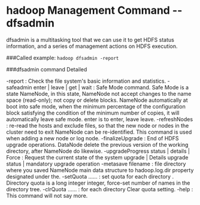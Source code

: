 # hadoop Management Command --dfsadmin

dfsadmin is a multitasking tool that we can use it to get HDFS status information, and a series of management actions on HDFS execution.

###Called
     example: `hadoop dfsadmin -report`
     
###dfsadmin command Detailed 

-report : Check the file system's basic information and statistics.
-safeadmin enter | leave | get | wait : Safe Mode command. Safe Mode is a state NameNode, in this state, NameNode not accept changes to the name space (read-only); not copy or delete blocks. NameNode automatically at boot into safe mode, when the minimum percentage of the configuration block satisfying the condition of the minimum number of copies, it will automatically leave safe mode. enter is to enter, leave leave.
-refreshNodes : re-read the hosts and exclude files, so that the new node or nodes in the cluster need to exit NameNode can be re-identified. This command is used when adding a new node or log node.
-finalizeUpgrade : End of HDFS upgrade operations. DataNode delete the previous version of the working directory, after NameNode do likewise.
-upgradeProgress status | details | Force : Request the current state of the system upgrade | Details upgrade status | mandatory upgrade operation
-metasave filename : <filename> file directory where you saved NameNode main data structure to hadoop.log.dir property designated under the.
-setQuota <quota> <dirname> ...... <dirname> : set quota <quota> for each directory <dirname>. Directory quota is a long integer integer, force-set number of names in the directory tree.
-clrQuota <dirname> ...... <dirname> : for each directory <dirname> Clear quota setting.
-help  : This command will not say more.